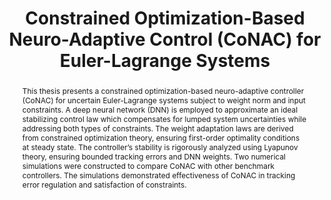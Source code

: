 ---
type: "Master's Thesis"
layout: publication
group: publications
title: "Constrained Optimization-Based Neuro-Adaptive Control (CoNAC) for Euler-Lagrange Systems"
krtitle: "오일러-라그랑주시스템을위한제약최적화기반 신경망 적응제어"
authors: "**Myeongseok Ryu**, **Kyunghwan Choi**&#42;"
pubs: # Publication information
  - name: Gwangju Institute of Science and Technology (GIST)
    doi: 
    pdf: "/static/dissertations/2025-msRyu-Master-pdf"
    year: "2025"
    state: "published"
pub_date: "2025-03-01" # abstract; emphasize the important part using **bold** or *italic* of markdown syntax
image: "/static/dissertations/2025-msRyu-Master.png"
abstract: "
  This thesis presents a constrained optimization-based neuro-adaptive controller (CoNAC) for uncertain Euler-Lagrange systems subject to weight norm and input constraints. A deep neural network (DNN) is employed to approximate an ideal stabilizing control law which compensates for lumped system uncertainties while addressing both types of constraints. The weight adaptation laws are derived from constrained optimization theory, ensuring first-order optimality conditions at steady state. The controller’s stability is rigorously analyzed using Lyapunov theory, ensuring bounded tracking errors and DNN weights. Two numerical simulations were constructed to compare CoNAC with other benchmark controllers. The simulations demonstrated effectiveness of CoNAC in tracking error regulation and satisfaction of constraints.
"
# links: # additional links;
#   - name: 
#     url: 
---